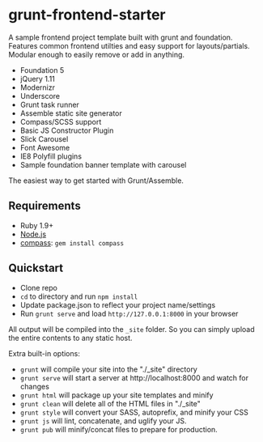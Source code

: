 # grunt-frontend-starter 

A sample frontend project template built with grunt and foundation. Features common frontend
utilties and easy support for layouts/partials. Modular enough to easily remove or add in anything.

- Foundation 5
- jQuery 1.11
- Modernizr
- Underscore
- Grunt task runner
- Assemble static site generator
- Compass/SCSS support
- Basic JS Constructor Plugin
- Slick Carousel
- Font Awesome
- IE8 Polyfill plugins
- Sample foundation banner template with carousel

The easiest way to get started with Grunt/Assemble. 

## Requirements

  * Ruby 1.9+
  * [Node.js](http://nodejs.org)
  * [compass](http://compass-style.org/): `gem install compass`

## Quickstart

  * Clone repo 
  * `cd` to directory and run `npm install`
  * Update package.json to reflect your project name/settings
  * Run `grunt serve` and load `http://127.0.0.1:8000` in your browser
 
All output will be compiled into the `_site` folder. So you can simply upload the entire contents to any static host.

Extra built-in options:

* `grunt` will compile your site into the "./_site" directory
* `grunt serve` will start a server at http://localhost:8000 and watch for changes
* `grunt html` will package up your site templates and minify
* `grunt clean` will delete all of the HTML files in "./_site"
* `grunt style` will convert your SASS, autoprefix, and minify your CSS
* `grunt js` will lint, concatenate, and uglify your JS.
* `grunt pub` will minify/concat files to prepare for production.
